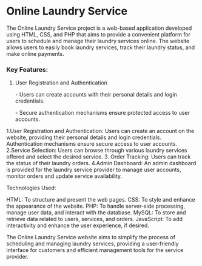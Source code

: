 # Online Laundry Service

The Online Laundry Service project is a web-based application developed using HTML, CSS, and PHP that aims to provide a convenient platform for users to schedule and manage their laundry services online. The website allows users to easily book laundry services, track their laundry status, and make online payments.

<h3>Key Features:</h3>

<ol>
<li>User Registration and Authentication</li>

<p>- Users can create accounts with their personal details and login credentials.</p>
<p>- Secure authentication mechanisms ensure protected access to user accounts.</p>
</ol>

1.User Registration and Authentication: Users can create an account on the website, providing their personal details and login credentials. Authentication mechanisms ensure secure access to user accounts.
2.Service Selection: Users can browse through various laundry services offered and select the desired service.
3. Order Tracking: Users can track the status of their laundry orders.
4.Admin Dashboard: An admin dashboard is provided for the laundry service provider to manage user accounts, monitor orders and update service availability.

Technologies Used:

HTML: To structure and present the web pages.
CSS: To style and enhance the appearance of the website.
PHP: To handle server-side processing, manage user data, and interact with the database.
MySQL: To store and retrieve data related to users, services, and orders.
JavaScript: To add interactivity and enhance the user experience, if desired.

The Online Laundry Service website aims to simplify the process of scheduling and managing laundry services, providing a user-friendly interface for customers and efficient management tools for the service provider.

